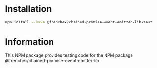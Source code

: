 # Installation

```bash
npm install --save @frenchex/chained-promise-event-emitter-lib-test
```

# Information

This NPM package provides testing code for the NPM package @frenchex/chained-promise-event-emitter-lib

